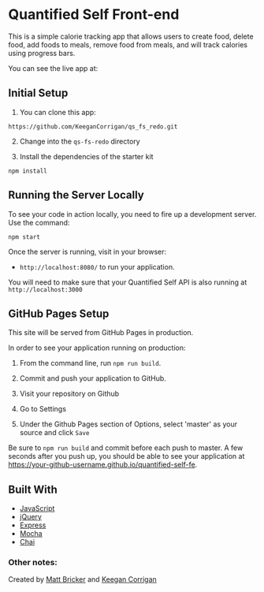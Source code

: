 # Quantified Self Front-end

This is a simple calorie tracking app that allows users to create food, delete food, add foods to meals, remove food from meals, and will track calories using progress bars. 

You can see the live app at:

## Initial Setup

1. You can clone this app:

  ```shell
  https://github.com/KeeganCorrigan/qs_fs_redo.git
  ```
2. Change into the `qs-fs-redo` directory

3. Install the dependencies of the starter kit

  ```shell
  npm install
  ```

## Running the Server Locally

To see your code in action locally, you need to fire up a development server. Use the command:

```shell
npm start
```

Once the server is running, visit in your browser:

* `http://localhost:8080/` to run your application.

You will need to make sure that your Quantified Self API is also running at `http://localhost:3000`

## GitHub Pages Setup

This site will be served from GitHub Pages in production.

In order to see your application running on production:

1. From the command line, run `npm run build`.

2. Commit and push your application to GitHub.

3. Visit your repository on Github

4. Go to Settings

5. Under the Github Pages section of Options, select 'master' as your source and click `Save`

Be sure to `npm run build` and commit before each push to master. A few seconds after you push up, you should be able to see your application at <https://your-github-username.github.io/quantified-self-fe>.

## Built With

* [JavaScript](https://www.javascript.com/)
* [jQuery](https://jquery.com/)
* [Express](https://expressjs.com/)
* [Mocha](https://mochajs.org/)
* [Chai](https://chaijs.com/)

### Other notes:

Created by [Matt Bricker](https://github.com/brickstar) and [Keegan Corrigan](https://github.com/keegancorrigan/)

